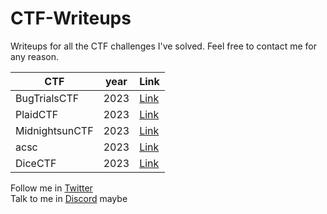 # CTF-Writeups

Writeups for all the CTF challenges I've solved.
Feel free to contact me for any reason.

|CTF|year|Link|
|-|-|-|
|BugTrialsCTF|2023|[Link](./2023/BugTrialsCTF/)|
|PlaidCTF|2023|[Link](./2023/plaidCTF/)|
|MidnightsunCTF|2023|[Link](./2023/MidnightsunCTF/)|
|acsc|2023|[Link](./2023/acsc/)|
|DiceCTF|2023|[Link](./2023/DiceCTF/)|


Follow me in [Twitter](https://twitter.com/ShuntIsReal)\
Talk to me in [Discord](https://discordapp.com/users/realshunt) maybe

